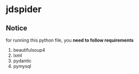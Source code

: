 # jdspider

## Notice
for running this python file, you **need to follow requirements**
1. beautifulsoup4
2. lxml
3. pydantic
4. pymysql
